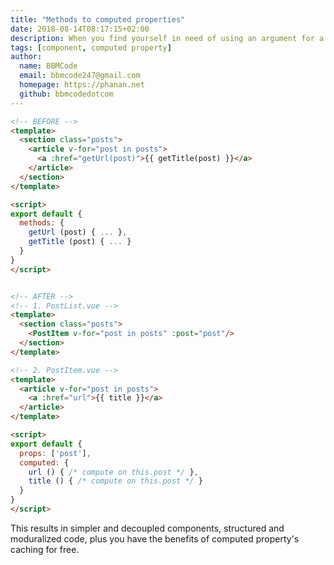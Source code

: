 ```yaml
---
title: "Methods to computed properties"
date: 2018-08-14T08:17:15+02:00
description: When you find yourself in need of using an argument for a computed property, consider creating and moving the logic into a child component.
tags: [component, computed property]
author:
  name: BBMCode
  email: bbmcode247@gmail.com
  homepage: https://phanan.net
  github: bbmcodedotcom
---
```


```html
<!-- BEFORE -->
<template>
  <section class="posts">
    <article v-for="post in posts">
      <a :href="getUrl(post)">{{ getTitle(post) }}</a>
    </article>
  </section>
</template>

<script>
export default {
  methods: {
    getUrl (post) { ... },
    getTitle (post) { ... }
  }
}
</script>


<!-- AFTER -->
<!-- 1. PostList.vue -->
<template>
  <section class="posts">
    <PostItem v-for="post in posts" :post="post"/>
  </section>
</template>

<!-- 2. PostItem.vue -->
<template>
  <article v-for="post in posts">
    <a :href="url">{{ title }}</a>
  </article>
</template>

<script>
export default {
  props: ['post'],
  computed: {
    url () { /* compute on this.post */ },
    title () { /* compute on this.post */ }
  }
}
</script>
```

This results in simpler and decoupled components, structured and moduralized code, plus you have the benefits of computed property's caching for free.
